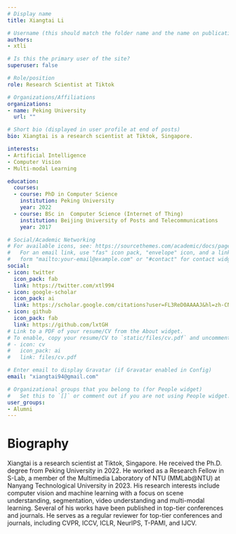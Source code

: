 ```yaml
---
# Display name
title: Xiangtai Li

# Username (this should match the folder name and the name on publications)
authors:
- xtli

# Is this the primary user of the site?
superuser: false

# Role/position
role: Research Scientist at Tiktok

# Organizations/Affiliations
organizations:
- name: Peking University
  url: ""

# Short bio (displayed in user profile at end of posts)
bio: Xiangtai is a research scientist at Tiktok, Singapore.

interests:
- Artificial Intelligence
- Computer Vision
- Multi-modal Learning

education:
  courses:
  - course: PhD in Computer Science
    institution: Peking University
    year: 2022
  - course: BSc in  Computer Science (Internet of Thing)
    institution: Beijing University of Posts and Telecommunications
    year: 2017

# Social/Academic Networking
# For available icons, see: https://sourcethemes.com/academic/docs/page-builder/#icons
#   For an email link, use "fas" icon pack, "envelope" icon, and a link in the
#   form "mailto:your-email@example.com" or "#contact" for contact widget.
social:
- icon: twitter
  icon_pack: fab
  link: https://twitter.com/xtl994
- icon: google-scholar
  icon_pack: ai
  link: https://scholar.google.com/citations?user=FL3ReD0AAAAJ&hl=zh-CN
- icon: github
  icon_pack: fab
  link: https://github.com/lxtGH
# Link to a PDF of your resume/CV from the About widget.
# To enable, copy your resume/CV to `static/files/cv.pdf` and uncomment the lines below.
# - icon: cv
#   icon_pack: ai
#   link: files/cv.pdf

# Enter email to display Gravatar (if Gravatar enabled in Config)
email: "xiangtai94@gmail.com"

# Organizational groups that you belong to (for People widget)
#   Set this to `[]` or comment out if you are not using People widget.
user_groups:
- Alumni
---
```

# Biography

Xiangtai is a research scientist at Tiktok, Singapore. He received the Ph.D. degree from Peking University in 2022. He worked as a Research Fellow in S-Lab, a member of the Multimedia Laboratory of NTU (MMLab@NTU) at Nanyang Technological University in 2023. His research interests include computer vision and machine learning with a focus on scene understanding, segmentation, video understanding and multi-modal learning. Several of his works have been published in top-tier conferences and journals. He serves as a regular reviewer for top-tier conferences and journals, including CVPR, ICCV, ICLR, NeurIPS, T-PAMI, and IJCV.